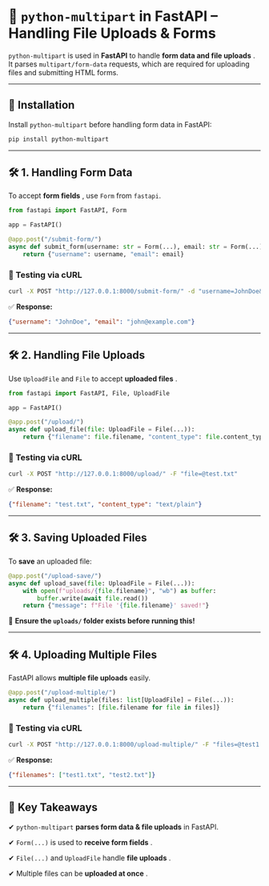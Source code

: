 # **📌 `python-multipart` in FastAPI – Handling File Uploads & Forms**

`python-multipart` is used in **FastAPI** to handle  **form data and file uploads** . It parses `multipart/form-data` requests, which are required for uploading files and submitting HTML forms.

---

## **📌 Installation**

Install `python-multipart` before handling form data in FastAPI:

```bash
pip install python-multipart
```

---

## **🛠️ 1. Handling Form Data**

To accept  **form fields** , use `Form` from `fastapi`.

```python
from fastapi import FastAPI, Form

app = FastAPI()

@app.post("/submit-form/")
async def submit_form(username: str = Form(...), email: str = Form(...)):
    return {"username": username, "email": email}
```

### **📌 Testing via cURL**

```bash
curl -X POST "http://127.0.0.1:8000/submit-form/" -d "username=JohnDoe&email=john@example.com"
```

✅ **Response:**

```json
{"username": "JohnDoe", "email": "john@example.com"}
```

---

## **🛠️ 2. Handling File Uploads**

Use `UploadFile` and `File` to accept  **uploaded files** .

```python
from fastapi import FastAPI, File, UploadFile

app = FastAPI()

@app.post("/upload/")
async def upload_file(file: UploadFile = File(...)):
    return {"filename": file.filename, "content_type": file.content_type}
```

### **📌 Testing via cURL**

```bash
curl -X POST "http://127.0.0.1:8000/upload/" -F "file=@test.txt"
```

✅ **Response:**

```json
{"filename": "test.txt", "content_type": "text/plain"}
```

---

## **🛠️ 3. Saving Uploaded Files**

To **save** an uploaded file:

```python
@app.post("/upload-save/")
async def upload_save(file: UploadFile = File(...)):
    with open(f"uploads/{file.filename}", "wb") as buffer:
        buffer.write(await file.read())
    return {"message": f"File '{file.filename}' saved!"}
```

📌 **Ensure the `uploads/` folder exists before running this!**

---

## **🛠️ 4. Uploading Multiple Files**

FastAPI allows **multiple file uploads** easily.

```python
@app.post("/upload-multiple/")
async def upload_multiple(files: list[UploadFile] = File(...)):
    return {"filenames": [file.filename for file in files]}
```

### **📌 Testing via cURL**

```bash
curl -X POST "http://127.0.0.1:8000/upload-multiple/" -F "files=@test1.txt" -F "files=@test2.txt"
```

✅ **Response:**

```json
{"filenames": ["test1.txt", "test2.txt"]}
```

---

## **🔹 Key Takeaways**

✔ `python-multipart` **parses form data & file uploads** in FastAPI.

✔ `Form(...)` is used to  **receive form fields** .

✔ `File(...)` and `UploadFile` handle  **file uploads** .

✔ Multiple files can be  **uploaded at once** .
